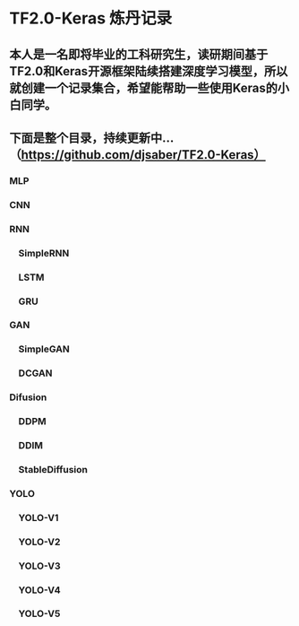 # TF2.0-Keras 炼丹记录
本人是一名即将毕业的工科研究生，读研期间基于TF2.0和Keras开源框架陆续搭建深度学习模型，所以就创建一个记录集合，希望能帮助一些使用Keras的小白同学。
-----------------------------------

下面是整个目录，持续更新中...（https://github.com/djsaber/TF2.0-Keras）
-----------------------------------

### MLP<br />
### CNN<br />
### RNN<br />
### &emsp;SimpleRNN<br />
### &emsp;LSTM<br />
### &emsp;GRU<br />
### GAN<br />
### &emsp;SimpleGAN<br />
### &emsp;DCGAN<br />
### Difusion<br />
### &emsp;DDPM<br />
### &emsp;DDIM<br />
### &emsp;StableDiffusion<br />
### YOLO<br />
### &emsp;YOLO-V1<br />
### &emsp;YOLO-V2<br />
### &emsp;YOLO-V3<br />
### &emsp;YOLO-V4<br />
### &emsp;YOLO-V5<br />
    
